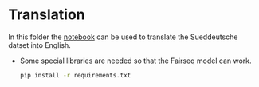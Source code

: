 # Translation
In this folder the [notebook](translate_sueddeutsche_dataset.ipynb) can be used to translate the Sueddeutsche datset into English.
- Some special libraries are needed so that the Fairseq model can work.
    ```bash
    pip install -r requirements.txt
    ```